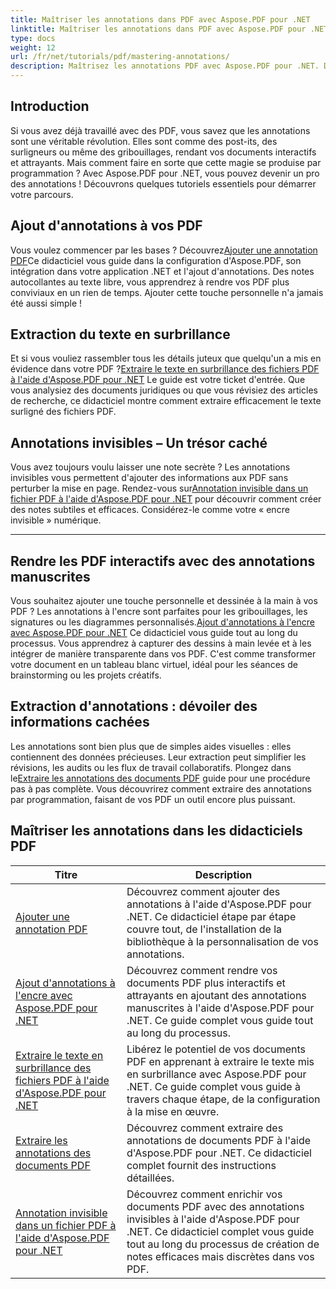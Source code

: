 ```yaml
---
title: Maîtriser les annotations dans PDF avec Aspose.PDF pour .NET
linktitle: Maîtriser les annotations dans PDF avec Aspose.PDF pour .NET
type: docs
weight: 12
url: /fr/net/tutorials/pdf/mastering-annotations/
description: Maîtrisez les annotations PDF avec Aspose.PDF pour .NET. Découvrez des didacticiels étape par étape sur l'ajout, la personnalisation et l'extraction d'annotations pour rendre les PDF plus interactifs.
---
```

## Introduction

Si vous avez déjà travaillé avec des PDF, vous savez que les annotations sont une véritable révolution. Elles sont comme des post-its, des surligneurs ou même des gribouillages, rendant vos documents interactifs et attrayants. Mais comment faire en sorte que cette magie se produise par programmation ? Avec Aspose.PDF pour .NET, vous pouvez devenir un pro des annotations ! Découvrons quelques tutoriels essentiels pour démarrer votre parcours.

## Ajout d'annotations à vos PDF  

 Vous voulez commencer par les bases ? Découvrez[Ajouter une annotation PDF](./adding-pdf-annotation/)Ce didacticiel vous guide dans la configuration d'Aspose.PDF, son intégration dans votre application .NET et l'ajout d'annotations. Des notes autocollantes au texte libre, vous apprendrez à rendre vos PDF plus conviviaux en un rien de temps. Ajouter cette touche personnelle n'a jamais été aussi simple !  


## Extraction du texte en surbrillance  

 Et si vous vouliez rassembler tous les détails juteux que quelqu'un a mis en évidence dans votre PDF ?[Extraire le texte en surbrillance des fichiers PDF à l'aide d'Aspose.PDF pour .NET](./extract-highlighted-text-from-pdf/) Le guide est votre ticket d'entrée. Que vous analysiez des documents juridiques ou que vous révisiez des articles de recherche, ce didacticiel montre comment extraire efficacement le texte surligné des fichiers PDF.  

## Annotations invisibles – Un trésor caché  

 Vous avez toujours voulu laisser une note secrète ? Les annotations invisibles vous permettent d'ajouter des informations aux PDF sans perturber la mise en page. Rendez-vous sur[Annotation invisible dans un fichier PDF à l'aide d'Aspose.PDF pour .NET](./invisible-annotation-in-pdf-file/) pour découvrir comment créer des notes subtiles et efficaces. Considérez-le comme votre « encre invisible » numérique.  

---

## Rendre les PDF interactifs avec des annotations manuscrites  

 Vous souhaitez ajouter une touche personnelle et dessinée à la main à vos PDF ? Les annotations à l'encre sont parfaites pour les gribouillages, les signatures ou les diagrammes personnalisés.[Ajout d'annotations à l'encre avec Aspose.PDF pour .NET](./adding-ink-annotations/) Ce didacticiel vous guide tout au long du processus. Vous apprendrez à capturer des dessins à main levée et à les intégrer de manière transparente dans vos PDF. C'est comme transformer votre document en un tableau blanc virtuel, idéal pour les séances de brainstorming ou les projets créatifs.  

## Extraction d'annotations : dévoiler des informations cachées  

 Les annotations sont bien plus que de simples aides visuelles : elles contiennent des données précieuses. Leur extraction peut simplifier les révisions, les audits ou les flux de travail collaboratifs. Plongez dans le[Extraire les annotations des documents PDF](./extract-annotations-from-pdf/) guide pour une procédure pas à pas complète. Vous découvrirez comment extraire des annotations par programmation, faisant de vos PDF un outil encore plus puissant.  

## Maîtriser les annotations dans les didacticiels PDF
| Titre | Description |
| --- | --- | 
| [Ajouter une annotation PDF](./adding-pdf-annotation/) | Découvrez comment ajouter des annotations à l'aide d'Aspose.PDF pour .NET. Ce didacticiel étape par étape couvre tout, de l'installation de la bibliothèque à la personnalisation de vos annotations. |  
| [Ajout d'annotations à l'encre avec Aspose.PDF pour .NET](./adding-ink-annotations/) | Découvrez comment rendre vos documents PDF plus interactifs et attrayants en ajoutant des annotations manuscrites à l'aide d'Aspose.PDF pour .NET. Ce guide complet vous guide tout au long du processus. |    
| [Extraire le texte en surbrillance des fichiers PDF à l'aide d'Aspose.PDF pour .NET](./extract-highlighted-text-from-pdf/) | Libérez le potentiel de vos documents PDF en apprenant à extraire le texte mis en surbrillance avec Aspose.PDF pour .NET. Ce guide complet vous guide à travers chaque étape, de la configuration à la mise en œuvre. |  
| [Extraire les annotations des documents PDF](./extract-annotations-from-pdf/) | Découvrez comment extraire des annotations de documents PDF à l'aide d'Aspose.PDF pour .NET. Ce didacticiel complet fournit des instructions détaillées. |    
| [Annotation invisible dans un fichier PDF à l'aide d'Aspose.PDF pour .NET](./invisible-annotation-in-pdf-file/) | Découvrez comment enrichir vos documents PDF avec des annotations invisibles à l'aide d'Aspose.PDF pour .NET. Ce didacticiel complet vous guide tout au long du processus de création de notes efficaces mais discrètes dans vos PDF. |  